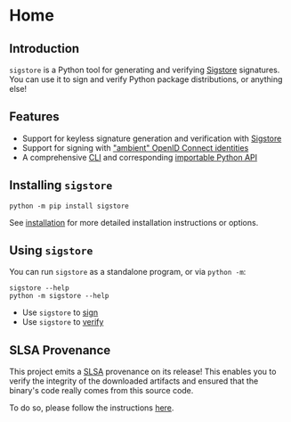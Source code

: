 # Home

## Introduction

`sigstore` is a Python tool for generating and verifying [Sigstore] signatures.
You can use it to sign and verify Python package distributions, or anything
else!

## Features

* Support for keyless signature generation and verification with [Sigstore](https://www.sigstore.dev/)
* Support for signing with ["ambient" OpenID Connect identities](https://github.com/sigstore/sigstore-python#signing-with-ambient-credentials)
* A comprehensive [CLI](https://github.com/sigstore/sigstore-python#usage) and corresponding
  [importable Python API](https://sigstore.github.io/sigstore-python)

## Installing `sigstore`

```console
python -m pip install sigstore
```

See [installation](./installation.md) for more detailed installation instructions or options.

## Using `sigstore`

You can run `sigstore` as a standalone program, or via `python -m`:

```console
sigstore --help
python -m sigstore --help
```

- Use `sigstore` to [sign](./signing.md)
- Use `sigstore` to [verify](./verify.md)

## SLSA Provenance

This project emits a [SLSA] provenance on its release! This enables you to verify the integrity
of the downloaded artifacts and ensured that the binary's code really comes from this source code.

To do so, please follow the instructions [here](https://github.com/slsa-framework/slsa-github-generator#verification-of-provenance).

[SLSA]: https://slsa.dev/
[Sigstore]: https://www.sigstore.dev/